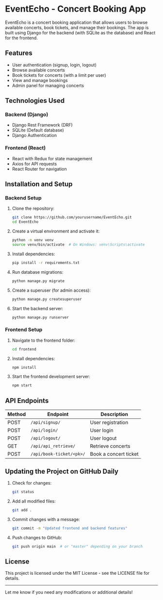 # EventEcho - Concert Booking App

EventEcho is a concert booking application that allows users to browse available concerts, book tickets, and manage their bookings. The app is built using Django for the backend (with SQLite as the database) and React for the frontend.

## Features

- User authentication (signup, login, logout)
- Browse available concerts
- Book tickets for concerts (with a limit per user)
- View and manage bookings
- Admin panel for managing concerts

## Technologies Used

### Backend (Django)
- Django Rest Framework (DRF)
- SQLite (Default database)
- Django Authentication

### Frontend (React)
- React with Redux for state management
- Axios for API requests
- React Router for navigation

## Installation and Setup

### Backend Setup

1. Clone the repository:
   ```sh
   git clone https://github.com/yourusername/EventEcho.git
   cd EventEcho
   ```

2. Create a virtual environment and activate it:
   ```sh
   python -m venv venv
   source venv/bin/activate  # On Windows: venv\Scripts\activate
   ```

3. Install dependencies:
   ```sh
   pip install -r requirements.txt
   ```

4. Run database migrations:
   ```sh
   python manage.py migrate
   ```

5. Create a superuser (for admin access):
   ```sh
   python manage.py createsuperuser
   ```

6. Start the backend server:
   ```sh
   python manage.py runserver
   ```

### Frontend Setup

1. Navigate to the frontend folder:
   ```sh
   cd frontend
   ```

2. Install dependencies:
   ```sh
   npm install
   ```

3. Start the frontend development server:
   ```sh
   npm start
   ```

## API Endpoints

| Method | Endpoint               | Description               |
|--------|------------------------|---------------------------|
| POST   | `/api/signup/`         | User registration         |
| POST   | `/api/login/`          | User login               |
| POST   | `/api/logout/`         | User logout              |
| GET    | `/api/api_retrieve/`   | Retrieve concerts        |
| POST   | `/api/book-ticket/<pk>/` | Book a concert ticket |

## Updating the Project on GitHub Daily

1. Check for changes:
   ```sh
   git status
   ```

2. Add all modified files:
   ```sh
   git add .
   ```

3. Commit changes with a message:
   ```sh
   git commit -m "Updated frontend and backend features"
   ```

4. Push changes to GitHub:
   ```sh
   git push origin main  # or "master" depending on your branch
   ```

## License

This project is licensed under the MIT License - see the LICENSE file for details.

---

Let me know if you need any modifications or additional details!

